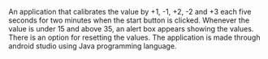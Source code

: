 An application that calibrates the value by +1, -1, +2, -2 and +3 each five seconds for two minutes when the start button is clicked. Whenever the value is
under 15 and above 35, an alert box appears showing the values. There is an option for resetting the values.
The application is made through android studio using Java programming language.
